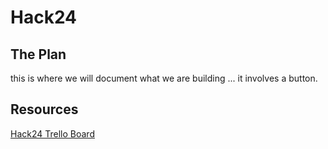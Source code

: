 # Hack24

## The Plan

this is where we will document what we are building ... it involves a button.


## Resources

[Hack24 Trello Board](https://trello.com/b/d14y3C9o/hack24)

